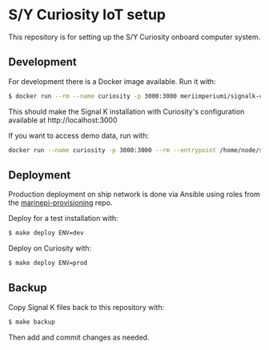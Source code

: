 S/Y Curiosity IoT setup
=======================

This repository is for setting up the S/Y Curiosity onboard computer system.

## Development

For development there is a Docker image available. Run it with:

```bash
$ docker run --rm --name curiosity -p 3000:3000 meriimperiumi/signalk-curiosity:latest
```

This should make the Signal K installation with Curiosity's configuration available at http://localhost:3000

If you want to access demo data, run with:

```bash
docker run --name curiosity -p 3000:3000 --rm --entrypoint /home/node/signalk/bin/signalk-server meriimperiumi/signalk-curiosity:latest --sample-nmea0183-data
```

## Deployment

Production deployment on ship network is done via Ansible using roles from the [marinepi-provisioning](https://github.com/meri-imperiumi/marinepi-provisioning) repo.

Deploy for a test installation with:

```bash
$ make deploy ENV=dev
```

Deploy on Curiosity with:

```bash
$ make deploy ENV=prod
```

## Backup

Copy Signal K files back to this repository with:

```bash
$ make backup
```

Then add and commit changes as needed.
